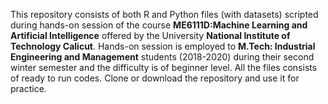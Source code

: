 This repository consists of both R and Python files (with datasets) scripted during hands-on session of the course **ME6111D:Machine Learning and Artificial Intelligence** offered by the University **National Institute of Technology Calicut**.
Hands-on session is employed to **M.Tech: Industrial Engineering and Management** students (2018-2020) during their second winter semester and the difficulty is of beginner level. 
All the files consists of ready to run codes. Clone or download the repository and use it for practice.   
